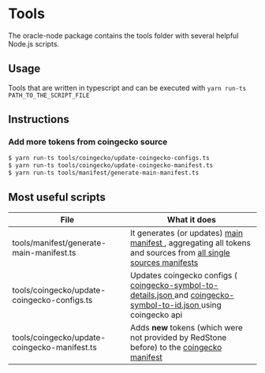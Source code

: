 # Tools

The oracle-node package contains the tools folder with several helpful Node.js scripts.

## Usage

Tools that are written in typescript and can be executed with `yarn run-ts PATH_TO_THE_SCRIPT_FILE`

## Instructions

### Add more tokens from coingecko source

```sh
$ yarn run-ts tools/coingecko/update-coingecko-configs.ts
$ yarn run-ts tools/coingecko/update-coingecko-manifest.ts
$ yarn run-ts tools/manifest/generate-main-manifest.ts
```

## Most useful scripts

<!-- The table below was generated using: https://www.tablesgenerator.com/markdown_tables -->

| File                                         | What it does                                                                                                                                                                                                                           |
| -------------------------------------------- | -------------------------------------------------------------------------------------------------------------------------------------------------------------------------------------------------------------------------------------- |
| tools/manifest/generate-main-manifest.ts     | It generates (or updates) [ main manifest ](/manifests/data-services/main.json), aggregating all tokens and sources from [ all single sources manifests ](/manifests/single-source)                                                    |
| tools/coingecko/update-coingecko-configs.ts  | Updates coingecko configs ([ coingecko-symbol-to-details.json ](/src/fetchers/coingecko/coingecko-symbol-to-details.json) and [ coingecko-symbol-to-id.json ](/src/fetchers/coingecko/coingecko-symbol-to-id.json) using coingecko api |
| tools/coingecko/update-coingecko-manifest.ts | Adds **new** tokens (which were not provided by RedStone before) to the [ coingecko manifest ](/manifests/single-source/coingecko.json)                                                                                                |
